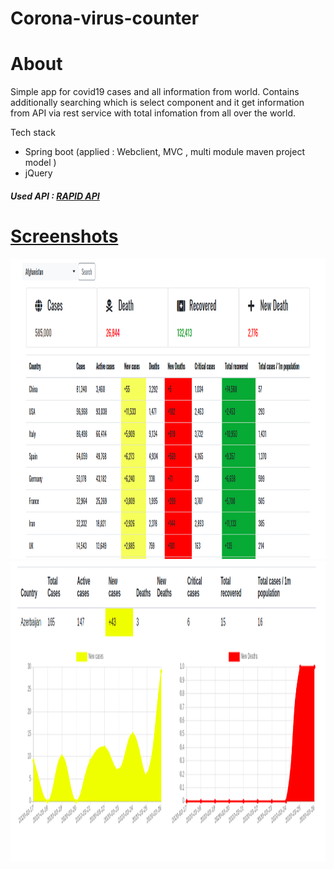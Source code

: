 # Corona-virus-counter

<h1>About</h1>
Simple app for covid19 cases and all information from world. Contains additionally  searching which is select component and it get information from API via rest service with total infomation from all over the world. 
                 
<t1>Tech stack</h1>
<ul>
  <li>Spring boot (applied : Webclient, MVC , multi module maven project model )</li>
  <li>jQuery</li>
</ul>


<h5>Used API : <a href="https://rapidapi.com/astsiatsko/api/coronavirus-monitor">RAPID API</h5>

<h1>Screenshots</h1>

<img src="image.png" height="480" width="720">
<img src="Screenshot from 2020-03-27 23-30-23.png" height="480" width="720">
